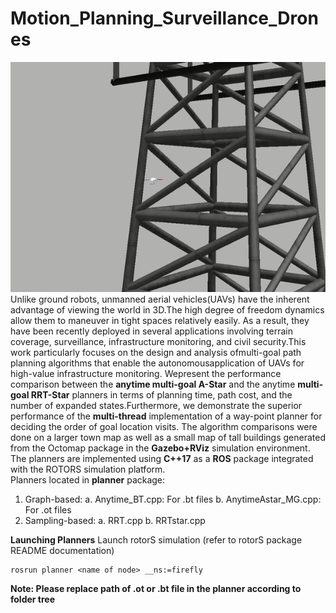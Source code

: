 # Motion_Planning_Surveillance_Drones
![](planner/GIF_1_firefly.gif)\
Unlike ground robots, unmanned aerial vehicles(UAVs) have the inherent advantage of viewing the world in 3D.The high degree of freedom dynamics allow them to maneuver in tight spaces relatively easily. As a result, they have been recently deployed in several applications involving terrain coverage, surveillance, infrastructure monitoring, and civil security.This work particularly focuses on the design and analysis ofmulti-goal path planning algorithms that enable the autonomousapplication of UAVs for high-value infrastructure monitoring. Wepresent the performance comparison between the **anytime multi-goal A-Star** and the anytime **multi-goal RRT-Star** planners in terms of planning time, path cost, and the number of expanded states.Furthermore, we demonstrate the superior performance of the **multi-thread** implementation of a way-point planner for deciding the order of goal location visits. The algorithm comparisons were done on a larger town map as well as a small map of tall buildings generated from the Octomap package in the **Gazebo+RViz** simulation environment. The planners are implemented using **C++17** as a **ROS** package integrated with the ROTORS simulation platform.\
Planners located in **planner** package:
  1. Graph-based: 
    a. Anytime_BT.cpp: For .bt files
    b. AnytimeAstar_MG.cpp: For .ot files
  2. Sampling-based:
    a. RRT.cpp
    b. RRTstar.cpp
 
**Launching Planners**
Launch rotorS simulation (refer to rotorS package README documentation)
```
rosrun planner <name of node> __ns:=firefly
```
**Note: Please replace path of .ot or .bt file in the planner according to folder tree**
